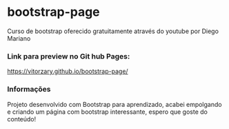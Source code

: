 # bootstrap-page
Curso de bootstrap oferecido gratuitamente através do youtube por Diego Mariano

### Link para preview no Git hub Pages:
https://vitorzary.github.io/bootstrap-page/

### Informações
Projeto desenvolvido com Bootstrap para aprendizado, acabei empolgando e criando um página com bootstrap interessante, espero que goste do conteúdo!


